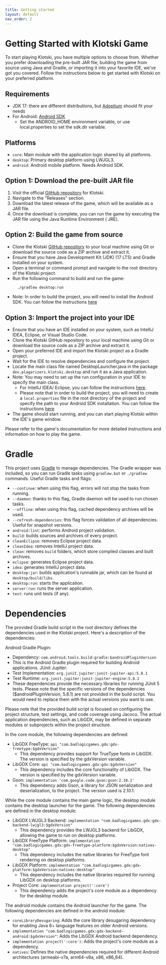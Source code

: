 ```yaml
---
title: Getting started
layout: default
nav_order: 2
---
```


# Getting Started with Klotski Game

To start playing Klotski, you have multiple options to choose from. Whether you prefer downloading the pre-built JAR
file, building the game from source using Java and Gradle, or importing it into your favorite IDE, we've got you
covered. Follow the instructions below to get started with Klotski on your preferred platform.

## Requirements

- JDK 17: there are different distributions, but [Adoptium](https://adoptium.net/) should fit your needs
- For Android: [Android SDK](https://developer.android.com/tools/releases/platform-tools)
    - Set the ANDROID_HOME environment variable, or use local.properties to set the sdk.dir variable.

## Platforms

- `core`: Main module with the application logic shared by all platforms.
- `desktop`: Primary desktop platform using LWJGL3.
- `android`: Android mobile platform. Needs Android SDK.

## Option 1: Download the pre-built JAR file

1. Visit the official [GitHub repository](https://github.com/BIRSAx2/klotski/releases/latest) for Klotski.
2. Navigate to the "Releases" section.
3. Download the latest release of the game, which will be available as a JAR file.
4. Once the download is complete, you can run the game by executing the JAR file using the Java Runtime Environment (
   JRE).

## Option 2: Build the game from source

- Clone the Klotski [GitHub repository](https://github.com/BIRSAx2/klotski) to your local machine using Git or download
  the source code as a ZIP archive and
  extract it.
- Ensure that you have Java Development Kit (JDK) (17 LTS) and Gradle installed on your system.
- Open a terminal or command prompt and navigate to the root directory of the Klotski project.
- Run the following command to build and run the game:
  ```bash
    ./gradlew desktop:run
  ```
- Note: In order to build the project, you will need to install the Android SDK. You can follow
  the instructions [here](https://libgdx.com/wiki/start/import-and-running#command-line)

## Option 3: Import the project into your IDE

- Ensure that you have an IDE installed on your system, such as IntelliJ IDEA, Eclipse, or Visual Studio Code.
- Clone the Klotski GitHub repository to your local machine using Git or download the source code as a ZIP archive and
  extract it.
- Open your preferred IDE and import the Klotski project as a Gradle project.
- Wait for the IDE to resolve dependencies and configure the project.
- Locate the main class file named DesktopLauncher.java in the package `dev.plagarizers.klotski.desktop` and run it as a
  Java application.
- Note: You may need to set up the run configuration in your IDE to specify the main class.
    - For IntelliJ IDEA/ Eclipse, you can follow the
      instructions [here](https://libgdx.com/wiki/start/import-and-running).
    - Please note that in order to build the project, you will need to create a `local.properties`
      file in the root directory of the project and specify the path to your Android SDK installation. You can follow
      the instructions [here](https://libgdx.com/wiki/start/import-and-running#command-line)
- The game should start running, and you can start playing Klotski within the IDE's game window.

Please refer to the game's documentation for more detailed instructions and information on how to play the game.

# Gradle

This project uses [Gradle](http://gradle.org/) to manage dependencies.
The Gradle wrapper was included, so you can run Gradle tasks using `gradlew.bat` or `./gradlew` commands.
Useful Gradle tasks and flags:

- `--continue`: when using this flag, errors will not stop the tasks from running.
- `--daemon`: thanks to this flag, Gradle daemon will be used to run chosen tasks.
- `--offline`: when using this flag, cached dependency archives will be used.
- `--refresh-dependencies`: this flag forces validation of all dependencies. Useful for snapshot versions.
- `android:lint`: performs Android project validation.
- `build`: builds sources and archives of every project.
- `cleanEclipse`: removes Eclipse project data.
- `cleanIdea`: removes IntelliJ project data.
- `clean`: removes `build` folders, which store compiled classes and built archives.
- `eclipse`: generates Eclipse project data.
- `idea`: generates IntelliJ project data.
- `desktop:jar`: builds application's runnable jar, which can be found at `desktop/build/libs`.
- `desktop:run`: starts the application.
- `server:run`: runs the server application.
- `test`: runs unit tests (if any).

# Dependencies

The provided Gradle build script in the root directory defines the dependencies used in the Klotski project.
Here's a description of the dependencies:

Android Gradle Plugin:

* Dependency: `com.android.tools.build:gradle:$androidPluginVersion`
* This is the Android Gradle plugin required for building Android applications.
  JUnit Jupiter:
* Test Implementation: `org.junit.jupiter:junit-jupiter-api:5.8.1`
* Test Runtime: `org.junit.jupiter:junit-jupiter-engine:5.8.1`
* These dependencies provide the necessary libraries for running JUnit 5 tests.
  Please note that the specific versions of the dependencies ($androidPluginVersion, 5.8.1) are not provided in the
  build
  script. You would need to replace them with the actual versions you want to use.

Please note that the provided build script is focused on configuring the project structure, test settings, and code
coverage using Jacoco. The actual application dependencies, such as LibGDX, may be defined in separate modules or
subprojects within the project structure.

In the core module, the following dependencies are defined:

* LibGDX FreeType: `api "com.badlogicgames.gdx:gdx-freetype:$gdxVersion"`
    * This dependency provides support for TrueType fonts in LibGDX. The version is specified by the gdxVersion
      variable.
* LibGDX Core: `api "com.badlogicgames.gdx:gdx:$gdxVersion"`
    * This dependency includes the core functionality of LibGDX. The version is specified by the gdxVersion variable.
* Gson: `implementation 'com.google.code.gson:gson:2.10.1'`
    * This dependency adds Gson, a library for JSON serialization and deserialization, to the project. The version used
      is 2.10.1.

While the core module contains the main game logic, the desktop module contains the desktop launcher for the game. The
following dependencies are defined in the desktop module:

* LibGDX LWJGL3 Backend: `implementation "com.badlogicgames.gdx:gdx-backend-lwjgl3:$gdxVersion"`
    * This dependency provides the LWJGL3 backend for LibGDX, allowing the game to run on desktop platforms.
* LibGDX FreeType Platform: `implementation "com.badlogicgames.gdx:gdx-freetype-platform:$gdxVersion:natives-desktop"`
    * This dependency includes the native libraries for FreeType font rendering on desktop platforms.
* LibGDX Platform: `implementation "com.badlogicgames.gdx:gdx-platform:$gdxVersion:natives-desktop"`
    * This dependency includes the native libraries required for running LibGDX on desktop platforms.
* Project Core: `implementation project(':core')`
    * This dependency adds the project's core module as a dependency for the desktop module.

The android module contains the Android launcher for the game. The following dependencies are defined in the android
module:

* `coreLibraryDesugaring`: Adds the core library desugaring dependency for enabling Java 8+ language features on older
  Android versions.
* `implementation "com.badlogicgames.gdx:gdx-backend-android:$gdxVersion"`: Adds the LibGDX Android backend dependency.
* `implementation project(':core')`: Adds the project's core module as a dependency.
* `natives`: Defines the native dependencies required for different Android architectures (armeabi-v7a, arm64-v8a, x86,
  x86_64).
